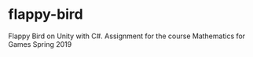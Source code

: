# flappy-bird
Flappy Bird on Unity with C#. Assignment for the course Mathematics for Games Spring 2019
